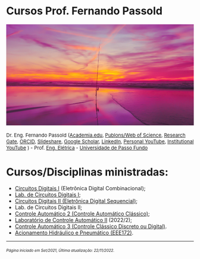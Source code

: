 # Cursos Prof. Fernando Passold

<!-- title: Prof Fernando Passold -->

![initial_image.jpg](initial_image.jpg)

<font size="2"> Dr. Eng. Fernando Passold ([Academia.edu](https://marcianazambillo.academia.edu/FernandoPassold), [Publons/Web of Science](https://www.webofscience.com/wos/author/rid/J-3070-2015), [Research Gate](https://www.researchgate.net/profile/Fernando\_Passold/info), [ORCID](https://orcid.org/0000-0002-9599-5914), [Slideshare](http://pt.slideshare.net/fpassold), [Google Scholar](https://scholar.google.com/citations?user=lvvFQ5YAAAAJ&hl=en), [LinkedIn](https://www.linkedin.com/in/fernando-passold-7a553b22/), [Personal YouTube](https://www.youtube.com/user/fpassold/videos), [Institutional YouTube](https://www.youtube.com/channel/UCF8lEIDVbtjLWNu1zXlJMVA/videos) ) - Prof. [Eng. Elétrica](https://www.upf.br/fear/curso/engenharia-eletrica/laboratorios) - [Universidade de Passo Fundo](https://www.upf.br/) </font>

# Cursos/Disciplinas ministradas:

* [Circuitos Digitais I](Digitais_1/index.html) (Eletrônica Digital Combinacional);
* [Lab. de Circuitos Digitais I](Digitais_1/lab_dig1.html);  
* [Circuitos Digitais II (Eletrônica Digital Sequencial)](Digitais_2/digitais_2.html);
* Lab. de Circuitos Digitais II;
* [Controle Automático 2 (Controle Automático Clássico)](Controle_2/index.html);
* [Laboratório de Controle Automático II](Lab_Controle_2/lab_controle_2.html) (2022/2);
* [Controle Automático 3 (Controle Clássico Discreto ou Digital)](Controle_3/controle_3.html).
* [Acionamento Hidráulico e Pneumático (EEE172)](Pneumatica/topicos.html).

----

<font size="1">*Página iniciado em Set/2021, Última atualização: 22/11/2022.*</font> 
